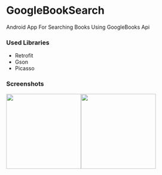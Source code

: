 # GoogleBookSearch
Android App For Searching Books Using GoogleBooks Api

### Used Libraries
 - Retrofit
 - Gson
 - Picasso
 
 ### Screenshots
<img src="https://preview.ibb.co/i48vHJ/device_2018_07_03_170748.png" width="200"><img src="https://preview.ibb.co/ffM4Bd/device_2018_07_03_170854.png" width="200">
